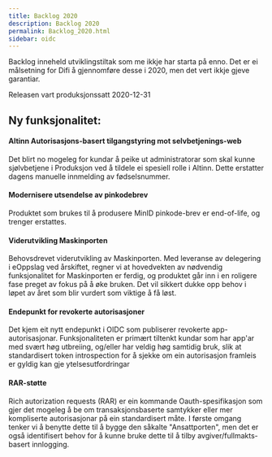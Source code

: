 ```yaml
---
title: Backlog 2020
description: Backlog 2020
permalink: Backlog_2020.html
sidebar: oidc
---
```



 Backlog inneheld utviklingstiltak som me ikkje har starta på enno. Det er ei målsetning for Difi å gjennomføre desse i 2020, men det vert ikkje gjeve garantiar. 

Releasen vart produksjonssatt 2020-12-31

## Ny funksjonalitet:


#### Altinn Autorisasjons-basert tilgangstyring mot selvbetjenings-web

 Det blirt no mogeleg for kundar å peike ut administratorar som skal kunne sjølvbetjene i Produksjon ved å tildele ei spesiell rolle i Altinn.  Dette erstatter dagens manuelle innmelding av fødselsnummer.  


#### Modernisere utsendelse av pinkodebrev

 Produktet som brukes til å produsere MinID pinkode-brev er end-of-life, og trenger erstattes.  


#### Viderutvikling Maskinporten

 Behovsdrevet viderutvikling av Maskinporten.  Med leveranse av delegering i eOppslag ved årskiftet, regner vi at hovedvekten av nødvendig funksjonalitet for Maskinporten er ferdig, og produktet går inn i en roligere fase preget av fokus på å øke bruken. Det vil sikkert dukke opp behov i løpet av året som blir vurdert som viktige å få løst. 


#### Endepunkt for revokerte autorisasjoner

 Det kjem eit nytt endepunkt i OIDC som publiserer revokerte app-autorisasjonar.  Funksjonaliteten er primært tiltenkt kundar som har app'ar med svært høg utbreiing, og/eller har veldig høg samtidig bruk, slik at standardisert token introspection for å sjekke om ein autorisasjon framleis er gyldig kan gje ytelsesutfordringar 


#### RAR-støtte

 Rich autorization requests (RAR) er ein kommande Oauth-spesifikasjon som gjer det mogeleg å be om transaksjonsbaserte samtykker eller mer kompliserte autorisasjonar på ein standardisert måte.  I første omgang tenker vi å benytte dette til å bygge den såkalte "Ansattporten", men det er også identifisert behov for å kunne bruke dette til å tilby avgiver/fullmakts-basert innlogging.  